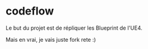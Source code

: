 # codeflow

Le but du projet est de répliquer les Blueprint de l'UE4.

Mais en vrai, je vais juste fork rete :)